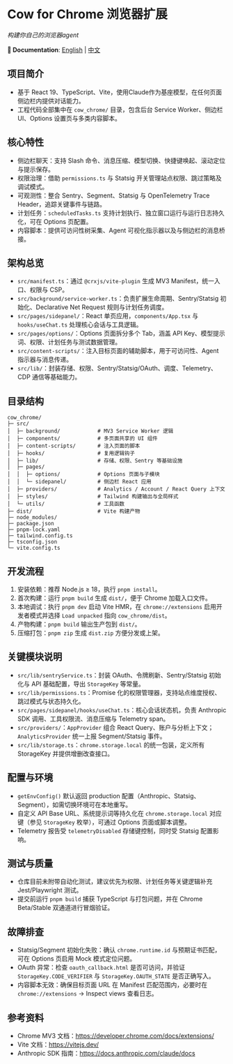 # Cow for Chrome 浏览器扩展

*构建你自己的浏览器agent*

**📖 Documentation**: [English](README.md) | [中文](README_zh.md)

## 项目简介
- 基于 React 19、TypeScript、Vite，使用Claude作为基座模型，在任何页面侧边栏内提供对话能力。
- 工程代码全部集中在 `cow_chrome/` 目录，包含后台 Service Worker、侧边栏 UI、Options 设置页与多类内容脚本。

## 核心特性
- 侧边栏聊天：支持 Slash 命令、消息压缩、模型切换、快捷键唤起、滚动定位与提示保存。
- 权限治理：借助 `permissions.ts` 与 Statsig 开关管理站点权限、跳过策略及调试模式。
- 可观测性：整合 Sentry、Segment、Statsig 与 OpenTelemetry Trace Header，追踪关键事件与链路。
- 计划任务：`scheduledTasks.ts` 支持计划执行、独立窗口运行与运行日志持久化，可在 Options 页配置。
- 内容脚本：提供可访问性树采集、Agent 可视化指示器以及与侧边栏的消息桥接。

## 架构总览
- `src/manifest.ts`：通过 `@crxjs/vite-plugin` 生成 MV3 Manifest，统一入口、权限与 CSP。
- `src/background/service-worker.ts`：负责扩展生命周期、Sentry/Statsig 初始化、Declarative Net Request 规则与计划任务调度。
- `src/pages/sidepanel/`：React 单页应用，`components/App.tsx` 与 `hooks/useChat.ts` 处理核心会话与工具逻辑。
- `src/pages/options/`：Options 页面拆分多个 Tab，涵盖 API Key、模型提示词、权限、计划任务与测试数据管理。
- `src/content-scripts/`：注入目标页面的辅助脚本，用于可访问性、Agent 指示器与消息传递。
- `src/lib/`：封装存储、权限、Sentry/Statsig/OAuth、调度、Telemetry、CDP 通信等基础能力。

## 目录结构
```text
cow_chrome/
├─ src/
│  ├─ background/            # MV3 Service Worker 逻辑
│  ├─ components/            # 多页面共享的 UI 组件
│  ├─ content-scripts/       # 注入页面的脚本
│  ├─ hooks/                 # 复用逻辑钩子
│  ├─ lib/                   # 存储、权限、Sentry 等基础设施
│  ├─ pages/
│  │  ├─ options/            # Options 页面与子模块
│  │  └─ sidepanel/          # 侧边栏 React 应用
│  ├─ providers/             # Analytics / Account / React Query 上下文
│  ├─ styles/                # Tailwind 构建输出与全局样式
│  └─ utils/                 # 工具函数
├─ dist/                     # Vite 构建产物
├─ node_modules/
├─ package.json
├─ pnpm-lock.yaml
├─ tailwind.config.ts
├─ tsconfig.json
└─ vite.config.ts
```

## 开发流程
1. 安装依赖：推荐 Node.js ≥ 18，执行 `pnpm install`。
2. 首次构建：运行 `pnpm build` 生成 `dist/`，便于 Chrome 加载入口文件。
3. 本地调试：执行 `pnpm dev` 启动 Vite HMR，在 `chrome://extensions` 启用开发者模式并选择 `Load unpacked` 指向 `cow_chrome/dist`。
4. 产物构建：`pnpm build` 输出生产包到 `dist/`。
5. 压缩打包：`pnpm zip` 生成 `dist.zip` 方便分发或上架。

## 关键模块说明
- `src/lib/sentryService.ts`：封装 OAuth、令牌刷新、Sentry/Statsig 初始化与 API 基础配置，导出 `StorageKey` 等常量。
- `src/lib/permissions.ts`：Promise 化的权限管理器，支持站点维度授权、跳过模式与状态持久化。
- `src/pages/sidepanel/hooks/useChat.ts`：核心会话状态机，负责 Anthropic SDK 调用、工具权限流、消息压缩与 Telemetry span。
- `src/providers/`：`AppProvider` 组合 React Query、账户与分析上下文；`AnalyticsProvider` 统一上报 Segment/Statsig 事件。
- `src/lib/storage.ts`：`chrome.storage.local` 的统一包装，定义所有 StorageKey 并提供增删改查接口。

## 配置与环境
- `getEnvConfig()` 默认返回 production 配置（Anthropic、Statsig、Segment），如需切换环境可在本地重写。
- 自定义 API Base URL、系统提示词等持久化在 `chrome.storage.local` 对应键（参见 `StorageKey` 枚举），可通过 Options 页面或脚本调整。
- Telemetry 报告受 `telemetryDisabled` 存储键控制，同时受 Statsig 配置影响。

## 测试与质量
- 仓库目前未附带自动化测试，建议优先为权限、计划任务等关键逻辑补充 Jest/Playwright 测试。
- 提交前运行 `pnpm build` 捕获 TypeScript 与打包问题，并在 Chrome Beta/Stable 双通道进行冒烟验证。

## 故障排查
- Statsig/Segment 初始化失败：确认 `chrome.runtime.id` 与预期证书匹配，可在 Options 页启用 Mock 模式定位问题。
- OAuth 异常：检查 `oauth_callback.html` 是否可访问，并验证 `StorageKey.CODE_VERIFIER` 与 `StorageKey.OAUTH_STATE` 是否正确写入。
- 内容脚本无效：确保目标页面 URL 在 Manifest 匹配范围内，必要时在 `chrome://extensions` → Inspect views 查看日志。

## 参考资料
- Chrome MV3 文档：https://developer.chrome.com/docs/extensions/
- Vite 文档：https://vitejs.dev/
- Anthropic SDK 指南：https://docs.anthropic.com/claude/docs

